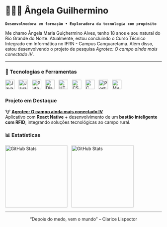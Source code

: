 # 👩🏾‍💻 Ângela Guilhermino

**`Desenvolvedora em formação • Exploradora da tecnologia com propósito`**

Me chamo Ângela Maria Guiçhermino Alves, tenho 18 anos e sou natural do Rio Grande do Norte. Atualmente, estou concluindo o Curso Técnico Integrado em Informática no IFRN - Campus Canguaretama. Além disso, estou desenvolvendo o projeto de pesquisa *Agrotec: O campo ainda mais conectado IV*. 

---

### 🤖 Tecnologias e Ferramentas

<img 
    align="left" 
    alt="JavaScript" 
    title="JavaScript"
    width="30px" 
    style="padding-right: 10px;" 
    src="https://cdn.jsdelivr.net/gh/devicons/devicon/icons/react/react-original.svg" 
/>
<img 
    align="left" 
    alt="JavaScript" 
    title="JavaScript"
    width="30px" 
    style="padding-right: 10px;" 
    src="https://cdn.jsdelivr.net/gh/devicons/devicon@latest/icons/javascript/javascript-original.svg" 
/>
<img 
    align="left" 
    alt="Python" 
    title="Python"
    width="30px" 
    style="padding-right: 10px;" 
    src="https://cdn.jsdelivr.net/gh/devicons/devicon@latest/icons/python/python-original.svg" 
/>
<img 
    align="left" 
    alt="Django" 
    title="Django"
    width="30px" 
    style="padding-right: 10px;" 
    src="https://cdn.jsdelivr.net/gh/devicons/devicon/icons/django/django-plain.svg" 
/>

<img 
    align="left" 
    alt="HTML"
    title="HTML" 
    width="30px" 
    style="padding-right: 10px;" 
    src="https://cdn.jsdelivr.net/gh/devicons/devicon@latest/icons/html5/html5-original.svg" 
/>
<img 
    align="left" 
    alt="CSS" 
    title="CSS"
    width="30px" 
    style="padding-right: 10px;" 
    src="https://cdn.jsdelivr.net/gh/devicons/devicon@latest/icons/css3/css3-original.svg" 
/>
<img  
  align="left"  
  alt="C"  
  title="C"  
  width="30px"  
  style="padding-right: 10px;"  
  src="https://cdn.jsdelivr.net/gh/devicons/devicon/icons/c/c-original.svg"  
/>
<img  
  align="left"  
  alt="PostgreSQL"  
  title="PostgreSQL"  
  width="30px"  
  style="padding-right: 10px;"  
  src="https://cdn.jsdelivr.net/gh/devicons/devicon/icons/postgresql/postgresql-original.svg"  
/>
<img  
  align="left"  
  alt="MySQL"  
  title="MySQL"  
  width="30px"  
  style="padding-right: 10px;"  
  src="https://cdn.jsdelivr.net/gh/devicons/devicon/icons/mysql/mysql-original.svg"  
/>


<br/>
<br/>

### Projeto em Destaque

🐮 **[Agrotec: O campo ainda mais conectado IV](https://github.com/angelaguilhermino)**  
Aplicativo com **React Native** + desenvolvimento de um **bastão inteligente com RFID**, integrando soluções tecnológicas ao campo rural.

### 📊 Estatísticas

<p>
  <img 
    align="left" 
    alt="GitHub Stats" 
    height="200" 
    style="padding-right: 10px;" 
    src="https://github-readme-stats.vercel.app/api?username=angelaguilhermino&show_icons=true&theme=tokyonight&include_all_commits=true&locale=pt-br" 
  />

<img 
      align="left" 
      alt="GitHub Stats" 
      height="200" 
      src="https://github-readme-stats.vercel.app/api/top-langs/?username=angelaguilhermino&theme=tokyonight&layout=compact&custom_title=Tecnologias&langs_count=9" 
  />

</p>

<br clear="both"/>

---

<p align="center">“Depois do medo, vem o mundo” – Clarice Lispector</p>




<!--
**AngelaGuilhermino/angelaguilhermino** is a ✨ _special_ ✨ repository because its `README.md` (this file) appears on your GitHub profile.

Here are some ideas to get you started:

- 🔭 I’m currently working on ...
- 🌱 I’m currently learning ...
- 👯 I’m looking to collaborate on ...
- 🤔 I’m looking for help with ...
- 💬 Ask me about ...
- 📫 How to reach me: ...
- 😄 Pronouns: ...
- ⚡ Fun fact: ...
-->
